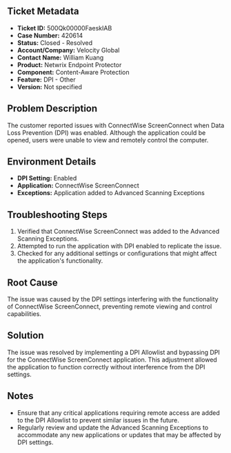 ## Ticket Metadata
- **Ticket ID:** 500Qk00000FaeskIAB
- **Case Number:** 420614
- **Status:** Closed - Resolved
- **Account/Company:** Velocity Global
- **Contact Name:** William Kuang
- **Product:** Netwrix Endpoint Protector
- **Component:** Content-Aware Protection
- **Feature:** DPI - Other
- **Version:** Not specified

## Problem Description
The customer reported issues with ConnectWise ScreenConnect when Data Loss Prevention (DPI) was enabled. Although the application could be opened, users were unable to view and remotely control the computer.

## Environment Details
- **DPI Setting:** Enabled
- **Application:** ConnectWise ScreenConnect
- **Exceptions:** Application added to Advanced Scanning Exceptions

## Troubleshooting Steps
1. Verified that ConnectWise ScreenConnect was added to the Advanced Scanning Exceptions.
2. Attempted to run the application with DPI enabled to replicate the issue.
3. Checked for any additional settings or configurations that might affect the application's functionality.

## Root Cause
The issue was caused by the DPI settings interfering with the functionality of ConnectWise ScreenConnect, preventing remote viewing and control capabilities.

## Solution
The issue was resolved by implementing a DPI Allowlist and bypassing DPI for the ConnectWise ScreenConnect application. This adjustment allowed the application to function correctly without interference from the DPI settings.

## Notes
- Ensure that any critical applications requiring remote access are added to the DPI Allowlist to prevent similar issues in the future.
- Regularly review and update the Advanced Scanning Exceptions to accommodate any new applications or updates that may be affected by DPI settings.